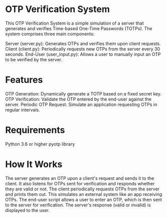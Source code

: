 # OTP Verification System

This OTP Verification System is a simple simulation of a server that generates and verifies Time-based One-Time Passwords (TOTPs). The system comprises three main components:

Server (server.py): Generates OTPs and verifies them upon client requests.
Client (client.py): Periodically requests new OTPs from the server every 30 seconds.
End-User (user_input.py): Allows a user to manually input an OTP to be verified by the server.

# Features
OTP Generation: Dynamically generate a TOTP based on a fixed secret key.
OTP Verification: Validate the OTP entered by the end-user against the server.
Periodic OTP Request: Simulate an application requesting OTPs in regular intervals.

# Requirements
Python 3.6 or higher
pyotp library

# How It Works
The server generates an OTP upon a client's request and sends it to the client. It also listens for OTPs sent for verification and responds whether they are valid or not.
The client periodically requests OTPs from the server and prints them out. This simulates an external system like an app receiving OTPs.
The end-user script allows a user to enter an OTP, which is then sent to the server for verification. The server's response (valid or invalid) is displayed to the user.
